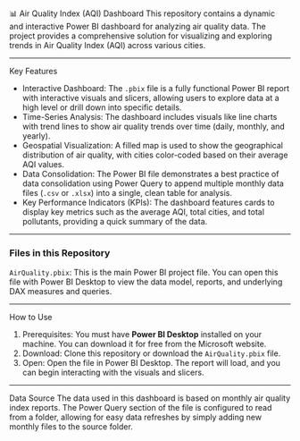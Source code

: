 📊 Air Quality Index (AQI) Dashboard
This repository contains a dynamic and interactive Power BI dashboard for analyzing air quality data. The project provides a comprehensive solution for visualizing and exploring trends in Air Quality Index (AQI) across various cities.

---

Key Features
* Interactive Dashboard: The `.pbix` file is a fully functional Power BI report with interactive visuals and slicers, allowing users to explore data at a high level or drill down into specific details.
* Time-Series Analysis: The dashboard includes visuals like line charts with trend lines to show air quality trends over time (daily, monthly, and yearly).
* Geospatial Visualization: A filled map is used to show the geographical distribution of air quality, with cities color-coded based on their average AQI values.
* Data Consolidation: The Power BI file demonstrates a best practice of data consolidation using Power Query to append multiple monthly data files (`.csv` or `.xlsx`) into a single, clean table for analysis.
* Key Performance Indicators (KPIs): The dashboard features cards to display key metrics such as the average AQI, total cities, and total pollutants, providing a quick summary of the data.

---

### Files in this Repository
 `AirQuality.pbix`: This is the main Power BI project file. You can open this file with Power BI Desktop to view the data model, reports, and underlying DAX measures and queries.

---

How to Use
1.  Prerequisites: You must have **Power BI Desktop** installed on your machine. You can download it for free from the Microsoft website.
2.  Download: Clone this repository or download the `AirQuality.pbix` file.
3.  Open: Open the file in Power BI Desktop. The report will load, and you can begin interacting with the visuals and slicers.

---

Data Source
The data used in this dashboard is based on monthly air quality index reports. The Power Query section of the file is configured to read from a folder, allowing for easy data refreshes by simply adding new monthly files to the source folder.
